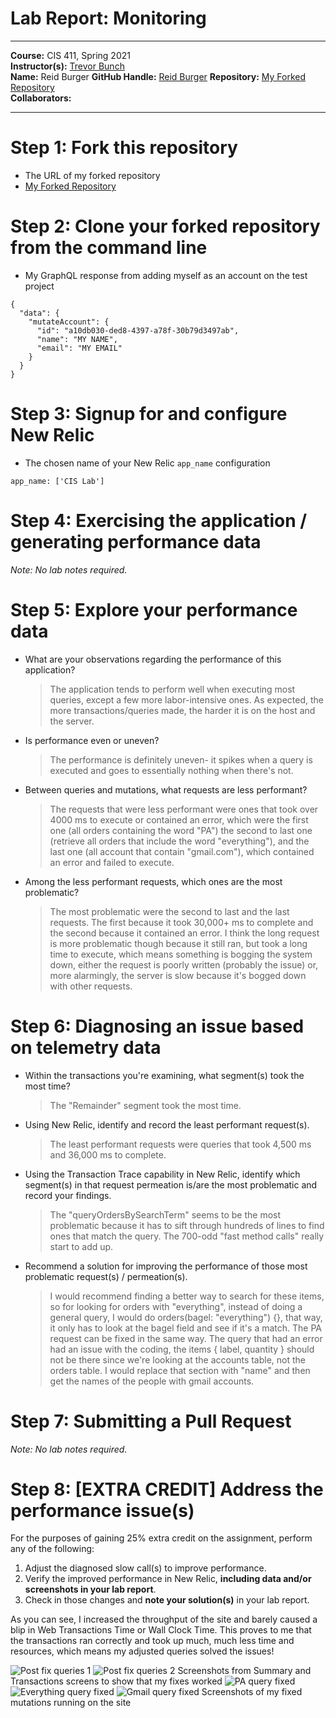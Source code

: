 # Lab Report: Monitoring
___
**Course:** CIS 411, Spring 2021  
**Instructor(s):** [Trevor Bunch](https://github.com/trevordbunch)  
**Name:** Reid Burger
**GitHub Handle:** [Reid Burger](https://github.com/reidburger)
**Repository:** [My Forked Repository](https://github.com/ReidBurger/cis411_lab5_Monitoring)  
**Collaborators:** 
___

# Step 1: Fork this repository
- The URL of my forked repository
- [My Forked Repository](https://github.com/ReidBurger/cis411_lab5_Monitoring)  

# Step 2: Clone your forked repository from the command line
- My GraphQL response from adding myself as an account on the test project
```
{
  "data": {
    "mutateAccount": {
      "id": "a10db030-ded8-4397-a78f-30b79d3497ab",
      "name": "MY NAME",
      "email": "MY EMAIL"
    }
  }
}
```

# Step 3: Signup for and configure New Relic
- The chosen name of your New Relic ```app_name``` configuration
```
app_name: ['CIS Lab']
```

# Step 4: Exercising the application / generating performance data

_Note: No lab notes required._

# Step 5: Explore your performance data
* What are your observations regarding the performance of this application? 
  > The application tends to perform well when executing most queries, except a few more labor-intensive ones. As expected, the more transactions/queries made, the harder it is on the host and the server.
* Is performance even or uneven? 
  > The performance is definitely uneven- it spikes when a query is executed and goes to essentially nothing when there's not.
* Between queries and mutations, what requests are less performant? 
  > The requests that were less performant were ones that took over 4000 ms to execute or contained an error, which were the first one (all orders containing the word "PA") the second to last one (retrieve all orders that include the word "everything"), and the last one (all account that contain "gmail.com"), which contained an error and failed to execute.
* Among the less performant requests, which ones are the most problematic?
  > The most problematic were the second to last and the last requests. The first because it took 30,000+ ms to complete and the second because it contained an error. I think the long request is more problematic though because it still ran, but took a long time to execute, which means something is bogging the system down, either the request is poorly written (probably the issue) or, more alarmingly, the server is slow because it's bogged down with other requests.

# Step 6: Diagnosing an issue based on telemetry data
* Within the transactions you're examining, what segment(s) took the most time?
  > The "Remainder" segment took the most time.
* Using New Relic, identify and record the least performant request(s).
  > The least performant requests were queries that took 4,500 ms and 36,000 ms to complete.
* Using the Transaction Trace capability in New Relic, identify which segment(s) in that request permeation is/are the most problematic and record your findings.
  > The "queryOrdersBySearchTerm" seems to be the most problematic because it has to sift through hundreds of lines to find ones that match the query. The 700-odd "fast method calls" really start to add up.
* Recommend a solution for improving the performance of those most problematic request(s) / permeation(s).
  > I would recommend finding a better way to search for these items, so for looking for orders with "everything", instead of doing a general query, I would do orders(bagel: "everything") {}, that way, it only has to look at the bagel field and see if it's a match. The PA request can be fixed in the same way. The query that had an error had an issue with the coding, the items { label, quantity } should not be there since we're looking at the accounts table, not the orders table. I would replace that section with "name" and then get the names of the people with gmail accounts.

# Step 7: Submitting a Pull Request
_Note: No lab notes required._

# Step 8: [EXTRA CREDIT] Address the performance issue(s)
For the purposes of gaining 25% extra credit on the assignment, perform any of the following:
1. Adjust the diagnosed slow call(s) to improve performance. 
2. Verify the improved performance in New Relic, **including data and/or screenshots in your lab report**.
3. Check in those changes and **note your solution(s)** in your lab report.

As you can see, I increased the throughput of the site and barely caused a blip in Web Transactions Time or Wall Clock Time. This proves to me that the transactions ran correctly and took up much, much less time and resources, which means my adjusted queries solved the issues!

![Post fix queries 1](../assets/fixed_1.png)
![Post fix queries 2](../assets/fixed_2.png)
Screenshots from Summary and Transactions screens to show that my fixes worked
![PA query fixed](../assets/PA_query.png)
![Everything query fixed](../assets/everything_query.png)
![Gmail query fixed](../assets/gmail_query.png)
Screenshots of my fixed mutations running on the site